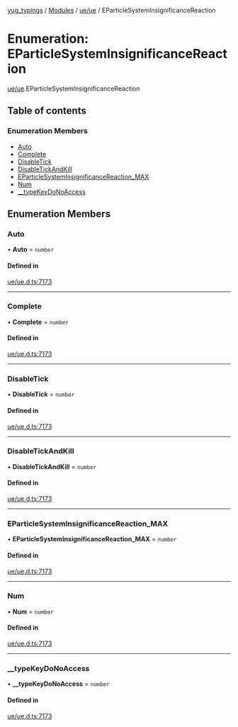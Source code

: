 [yug_typings](../README.md) / [Modules](../modules.md) / [ue/ue](../modules/ue_ue.md) / EParticleSystemInsignificanceReaction

# Enumeration: EParticleSystemInsignificanceReaction

[ue/ue](../modules/ue_ue.md).EParticleSystemInsignificanceReaction

## Table of contents

### Enumeration Members

- [Auto](ue_ue.EParticleSystemInsignificanceReaction.md#auto)
- [Complete](ue_ue.EParticleSystemInsignificanceReaction.md#complete)
- [DisableTick](ue_ue.EParticleSystemInsignificanceReaction.md#disabletick)
- [DisableTickAndKill](ue_ue.EParticleSystemInsignificanceReaction.md#disabletickandkill)
- [EParticleSystemInsignificanceReaction\_MAX](ue_ue.EParticleSystemInsignificanceReaction.md#eparticlesysteminsignificancereaction_max)
- [Num](ue_ue.EParticleSystemInsignificanceReaction.md#num)
- [\_\_typeKeyDoNoAccess](ue_ue.EParticleSystemInsignificanceReaction.md#__typekeydonoaccess)

## Enumeration Members

### Auto

• **Auto** = `number`

#### Defined in

[ue/ue.d.ts:7173](https://github.com/YugMetaverse/yug_typings/blob/b7d9b19/ue/ue.d.ts#L7173)

___

### Complete

• **Complete** = `number`

#### Defined in

[ue/ue.d.ts:7173](https://github.com/YugMetaverse/yug_typings/blob/b7d9b19/ue/ue.d.ts#L7173)

___

### DisableTick

• **DisableTick** = `number`

#### Defined in

[ue/ue.d.ts:7173](https://github.com/YugMetaverse/yug_typings/blob/b7d9b19/ue/ue.d.ts#L7173)

___

### DisableTickAndKill

• **DisableTickAndKill** = `number`

#### Defined in

[ue/ue.d.ts:7173](https://github.com/YugMetaverse/yug_typings/blob/b7d9b19/ue/ue.d.ts#L7173)

___

### EParticleSystemInsignificanceReaction\_MAX

• **EParticleSystemInsignificanceReaction\_MAX** = `number`

#### Defined in

[ue/ue.d.ts:7173](https://github.com/YugMetaverse/yug_typings/blob/b7d9b19/ue/ue.d.ts#L7173)

___

### Num

• **Num** = `number`

#### Defined in

[ue/ue.d.ts:7173](https://github.com/YugMetaverse/yug_typings/blob/b7d9b19/ue/ue.d.ts#L7173)

___

### \_\_typeKeyDoNoAccess

• **\_\_typeKeyDoNoAccess** = `number`

#### Defined in

[ue/ue.d.ts:7173](https://github.com/YugMetaverse/yug_typings/blob/b7d9b19/ue/ue.d.ts#L7173)
